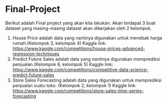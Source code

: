 # Final-Project
Berikut adalah Final project yang akan kita lakukan. Akan terdapat 3 buat dataset yang masing-masing dataset akan dikerjakan oleh 2 kelompok. 
1. House Price adalah data yang nantinya digunakan untuk menebak harga rumah.(Kelompok 3, kelompok 4)
   Kaggle link: https://www.kaggle.com/competitions/house-prices-advanced-regression-techniques
2. Predict Future Sales adalah data yang nantinya digunakan memprediksi penjualan.(Kelompok 6, kelompok 5)
   Kaggle link: https://www.kaggle.com/competitions/competitive-data-science-predict-future-sales
3. Store Sales Forecasting adalah data yang digunakan untuk memprediksi penjualan suatu toko. (Kelompok 2, kelompok 1)
   Kaggle link: https://www.kaggle.com/competitions/store-sales-time-series-forecasting
